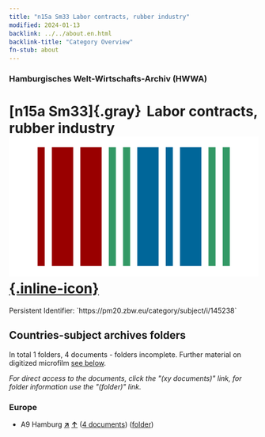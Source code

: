 ```yaml
---
title: "n15a Sm33 Labor contracts, rubber industry"
modified: 2024-01-13
backlink: ../../about.en.html
backlink-title: "Category Overview"
fn-stub: about
---
```


### Hamburgisches Welt-Wirtschafts-Archiv (HWWA)

# [n15a Sm33]{.gray}&#8201; Labor contracts, rubber industry &#160; [![Wikidata](/images/Wikidata-logo.svg "Wikidata"){.inline-icon}](http://www.wikidata.org/entity/Q104710831)

<div class="hint">Persistent Identifier: `https://pm20.zbw.eu/category/subject/i/145238`</div>







## Countries-subject archives folders







In total 1 folders, 4 documents - folders incomplete. Further material on digitized microfilm [see below](#filmsections).

_For direct access to the documents, click the "(xy documents)" link, for folder information use the "(folder)" link._



### Europe

- A9 Hamburg [**&nearr;**](../../../geo/i/140905/about.en.html "Hamburg (all folders)") [**&uarr;**](../../../geo/about.en.html#A9 "Country category system") (<a href="https://pm20.zbw.eu/iiifview/folder/sh/140905,145238" title="about: Hamburg : Labor contracts, rubber industry" target="_blank">4 documents</a>) ([folder](../../../../folder/sh/1409xx/140905/1452xx/145238/about.en.html))



<a id="filmsections" />













